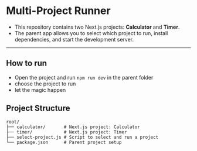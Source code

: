 # Multi-Project Runner

- This repository contains two Next.js projects: **Calculator** and **Timer**.
- The parent app allows you to select which project to run, install dependencies, and start the development server.

---

## **How to run**
- Open the project and run `npm run dev` in the parent folder
- choose the project to run
- let the magic happen

## **Project Structure**

```plaintext
root/
├── calculator/       # Next.js project: Calculator
├── timer/            # Next.js project: Timer
├── select-project.js # Script to select and run a project
└── package.json      # Parent project setup
